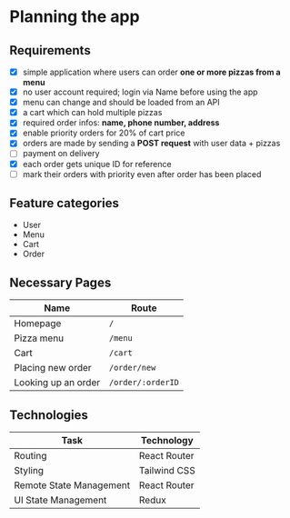 # Planning the app

## Requirements

- [x] simple application where users can order **one or more pizzas from a menu**
- [x] no user account required; login via Name before using the app
- [x] menu can change and should be loaded from an API
- [x] a cart which can hold multiple pizzas
- [x] required order infos: **name, phone number, address**
- [x] enable priority orders for 20% of cart price
- [x] orders are made by sending a **POST request** with user data + pizzas
- [ ] payment on delivery
- [x] each order gets unique ID for reference
- [ ] mark their orders with priority even after order has been placed

## Feature categories

- User
- Menu
- Cart
- Order

## Necessary Pages

| Name                | Route             |
| ------------------- | ----------------- |
| Homepage            | `/`               |
| Pizza menu          | `/menu`           |
| Cart                | `/cart`           |
| Placing new order   | `/order/new`      |
| Looking up an order | `/order/:orderID` |

## Technologies

| Task                    | Technology   |
| ----------------------- | ------------ |
| Routing                 | React Router |
| Styling                 | Tailwind CSS |
| Remote State Management | React Router |
| UI State Management     | Redux        |
